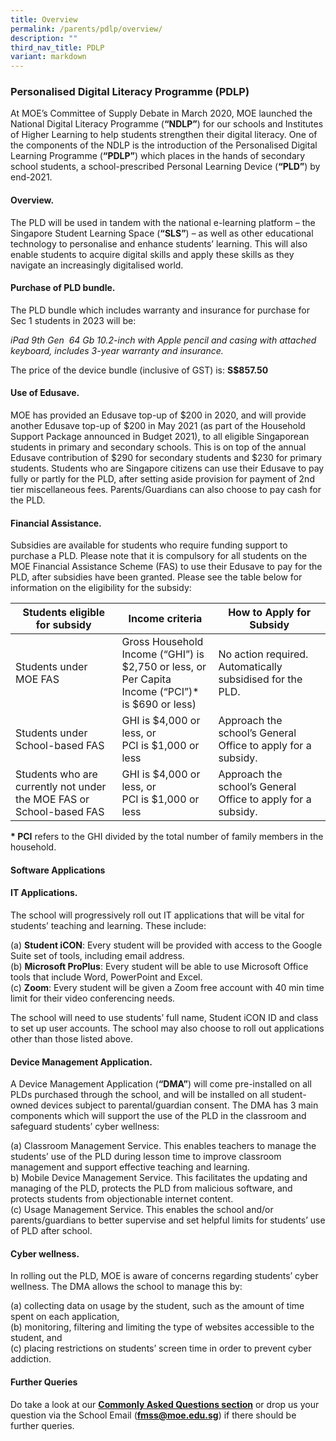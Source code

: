 ```yaml
---
title: Overview
permalink: /parents/pdlp/overview/
description: ""
third_nav_title: PDLP
variant: markdown
---
```

### Personalised Digital Literacy Programme (PDLP)

  

At MOE’s Committee of Supply Debate in March 2020, MOE launched the National Digital Literacy Programme (**“NDLP”**) for our schools and Institutes of Higher Learning to help students strengthen their digital literacy. One of the components of the NDLP is the introduction of the Personalised Digital Learning Programme (**“PDLP”**) which places in the hands of secondary school students, a school-prescribed Personal Learning Device (**“PLD”**) by end-2021.&nbsp;

  

#### Overview.

The PLD will be used in tandem with the national e-learning platform – the Singapore Student Learning Space (**“SLS”**) – as well as other educational technology to personalise and enhance students’ learning. This will also enable students to acquire digital skills and apply these skills as they navigate an increasingly digitalised world.&nbsp;

  

#### Purchase of PLD bundle.&nbsp;

The PLD bundle which includes warranty and insurance for purchase for Sec 1 students in 2023 will be:&nbsp;

  

_iPad 9th Gen&nbsp; 64 Gb 10.2-inch with Apple pencil and casing with attached keyboard, includes 3-year warranty and insurance._&nbsp;

  

The price of the device bundle (inclusive of GST) is:&nbsp;**S$857.50**

  

#### Use of Edusave.

MOE has provided an Edusave top-up of $200 in 2020, and will provide another Edusave top-up of $200 in May 2021 (as part of the Household Support Package announced in Budget 2021), to all eligible Singaporean students in primary and secondary schools. This is on top of the annual Edusave contribution of $290 for secondary students and $230 for primary students. Students who are Singapore citizens can use their Edusave to pay fully or partly for the PLD, after setting aside provision for payment of 2nd tier miscellaneous fees. Parents/Guardians can also choose to pay cash for the PLD.&nbsp;

  

#### Financial Assistance.&nbsp;

Subsidies are available for students who require funding support to purchase a PLD. Please note that it is compulsory for all students on the MOE Financial Assistance Scheme (FAS) to use their Edusave to pay for the PLD, after subsidies have been granted. Please see the table below for information on the eligibility for the subsidy:

| Students eligible for subsidy | Income criteria | How to Apply for Subsidy |
|---|---|---|
| Students under MOE FAS | Gross Household Income (“GHI”) is $2,750 or less, or<br>Per Capita Income (“PCI”)* is $690 or less) | No action required. Automatically subsidised for the PLD. |
| Students under School-based FAS | GHI is $4,000 or less, or<br>PCI is $1,000 or less | Approach the school’s General Office to apply for a subsidy. |
| Students who are currently not under the MOE FAS or School-based FAS | GHI is $4,000 or less, or<br>PCI is $1,000 or less | Approach the school’s General Office to apply for a subsidy. |

**\* PCI**&nbsp;refers to the GHI divided by the total number of family members in the household.

#### Software Applications

#### IT Applications.

The school will progressively roll out IT applications that will be vital for students’ teaching and learning. These include:&nbsp;

(a) **Student iCON**: Every student will be provided with access to the Google Suite set of tools, including email address. <br>
(b) **Microsoft ProPlus**: Every student will be able to use Microsoft Office tools that include Word, PowerPoint and Excel.&nbsp;<br>
(c) **Zoom**: Every student will be given a Zoom free account with 40 min time limit for their video conferencing needs.&nbsp;&nbsp;

The school will need to use students’ full name, Student iCON ID and class to set up user accounts. The school may also choose to roll out applications other than those listed above.&nbsp;

  

#### Device Management Application.

A Device Management Application (**“DMA”**) will come pre-installed on all PLDs purchased through the school, and will be installed on all student-owned devices subject to parental/guardian consent. The DMA has 3 main components which will support the use of the PLD in the classroom and safeguard students’ cyber wellness:

(a) Classroom Management Service.&nbsp;This enables teachers to manage the students’ use of the PLD during lesson time to improve classroom management and support effective teaching and learning. <br>
b) Mobile Device Management Service.&nbsp;This facilitates the updating and managing of the PLD, protects the PLD from malicious software, and protects students from objectionable internet content.<br>
(c) Usage Management Service.&nbsp;This enables the school and/or parents/guardians to better supervise and set helpful limits for students’ use of PLD after school.

  

#### Cyber wellness.

In rolling out the PLD, MOE is aware of concerns regarding students’ cyber wellness. The DMA allows the school to manage this by:&nbsp;

(a) collecting data on usage by the student, such as the amount of time spent on each application,&nbsp;<br>
(b) monitoring, filtering and limiting the type of websites accessible to the student, and<br>
(c) placing restrictions on students’ screen time in order to prevent cyber addiction.&nbsp;

  

#### Further Queries

Do take a look at our&nbsp;[**Commonly Asked Questions section**](https://ask.gov.sg/fmss)&nbsp;or drop us your question via the School Email (**[fmss@moe.edu.sg](mailto:fmss@moe.edu.sg)**) if there should be further queries.